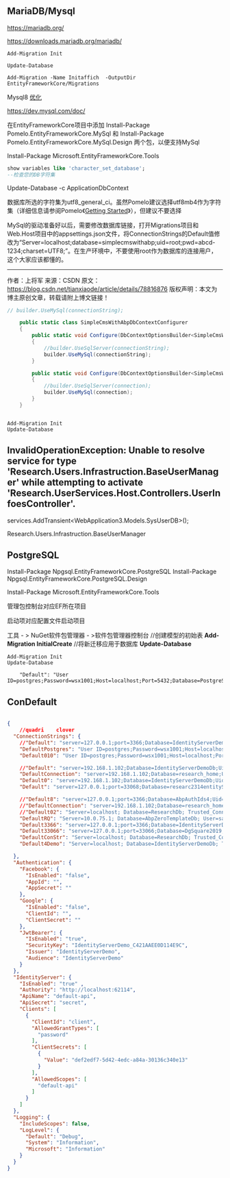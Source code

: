 



##	MariaDB/Mysql

https://mariadb.org/

https://downloads.mariadb.org/mariadb/



```
Add-Migration Init

Update-Database

Add-Migration -Name Initaffich	-OutputDir EntityFrameworkCore/Migrations
```



Mysql8 [优化](https://dev.mysql.com/doc/refman/8.0/en/optimization.html)

https://dev.mysql.com/doc/

在EntityFrameworkCore项目中添加 
Install-Package Pomelo.EntityFrameworkCore.MySql	和 
Install-Package Pomelo.EntityFrameworkCore.MySql.Design		两个包，以便支持MySql

Install-Package Microsoft.EntityFrameworkCore.Tools

```sql
show variables like 'character_set_database';
--检查您的DB字符集
```

Update-Database -c ApplicationDbContext

数据库所选的字符集为utf8_general_ci。虽然Pomelo建议选择utf8mb4作为字符集（详细信息请参阅Pomelo《[Getting Started](https://github.com/PomeloFoundation/Pomelo.EntityFrameworkCore.MySql#getting-started)》），但建议不要选择

MySql的驱动准备好以后，需要修改数据库链接，打开Migrations项目和Web.Host项目中的appsettings.json文件，将ConnectionStrings的Default值修改为“Server=localhost;database=simplecmswithabp;uid=root;pwd=abcd-1234;charset=UTF8;”。在生产环境中，不要使用root作为数据库的连接用户，这个大家应该都懂的。

---------------------
作者：上将军 
来源：CSDN 
原文：https://blog.csdn.net/tianxiaode/article/details/78816876 
版权声明：本文为博主原创文章，转载请附上博文链接！

```csharp
// builder.UseMySql(connectionString);      

    public static class SimpleCmsWithAbpDbContextConfigurer
    {
        public static void Configure(DbContextOptionsBuilder<SimpleCmsWithAbpDbContext> builder, string connectionString)
        {
            //builder.UseSqlServer(connectionString);
            builder.UseMySql(connectionString);           
        }

        public static void Configure(DbContextOptionsBuilder<SimpleCmsWithAbpDbContext> builder, DbConnection connection)
        {
            //builder.UseSqlServer(connection);
            builder.UseMySql(connection);
        }
    }



```



```
Add-Migration Init
Update-Database
```

## InvalidOperationException: Unable to resolve  service for type 'Research.Users.Infrastruction.BaseUserManager' while  attempting to activate  'Research.UserServices.Host.Controllers.UserInfoesController'.

services.AddTransient<WebApplication3.Models.SysUserDB>();



Research.Users.Infrastruction.BaseUserManager

##	PostgreSQL

Install-Package Npgsql.EntityFrameworkCore.PostgreSQL
Install-Package Npgsql.EntityFrameworkCore.PostgreSQL.Design

Install-Package Microsoft.EntityFrameworkCore.Tools

管理包控制台对应EF所在项目

启动项对应配置文件启动项目

工具 - > NuGet软件包管理器 - >软件包管理器控制台 
//创建模型的初始表 
**Add-Migration InitialCreate** 
//将新迁移应用于数据库 
**Update-Database**

```
Add-Migration Init
Update-Database
```

```
    "Default": "User ID=postgres;Password=wsx1001;Host=localhost;Port=5432;Database=PostgreSqlResDemoDb;Pooling=true;",

```





## ConDefault

````json

{
    //quadri	clover
  "ConnectionStrings": { 
    //"Default": "server=127.0.0.1;port=3366;Database=IdentityServerDemoDb;Uid=root;Pwd=wsx1001;SslMode=none;Allow User Variables=True", 
    "DefaultPostgres": "User ID=postgres;Password=wsx1001;Host=localhost;Port=5432;Database=IdentityServerDemoDb;Pooling=true;",
    "Default010": "User ID=postgres;Password=wsx1001;Host=localhost;Port=5432;Database=IdentityServerDemoDb;Pooling=true;",

    //"Default": "server=192.168.1.102;Database=IdentityServerDemoDb;Uid=research_home;Pwd=research_home@20190423;SslMode=none;Allow User Variables=True",
    "DefaultConnection": "server=192.168.1.102;Database=research_home;Uid=fooww;Pwd=Fooww_08@2018;SslMode=none;Allow User Variables=True",
    "Default0": "server=192.168.1.102;Database=IdentityServerDemoDb;Uid=research_home;Pwd=research_home@20190423;SslMode=none;Allow User Variables=True",
    "Default": "server=127.0.0.1;port=33068;Database=researc2314entityServer;Uid=root;Pwd=wsx1001;SslMode=none;Allow User Variables=True",

    //"Default8": "server=127.0.0.1;port=3366;Database=AbpAuthIds4;Uid=root;Pwd=wsx1001;SslMode=none;Allow User Variables=True",
    //"DefaultConnection": "server=192.168.1.102;Database=research_home;Uid=fooww;Pwd=Fooww_08@2018;SslMode=none;Allow User Variables=True", 
    //"Default02": "Server=localhost; Database=ResearchDb; Trusted_Connection=True;",  
    "DefaultRQ": "Server=10.0.75.1; Database=AbpZeroTemplateDb; User=sa; Password=123qwe;",
    "Default3366": "server=127.0.0.1;port=3366;Database=IdentityServerDemoDb;Uid=root;Pwd=wsx1001;SslMode=none;Allow User Variables=True",
    "Default33066": "server=127.0.0.1;port=33066;Database=DgSquare2019;Uid=root;Pwd=wsx1001;SslMode=none;Allow User Variables=True",
    "DefaultConStr": "Server=localhost; Database=ResearchDb; Trusted_Connection=True;",
    "Default4Demo": "Server=localhost; Database=IdentityServerDemoDb; Trusted_Connection=True;"

  },
  "Authentication": {
    "Facebook": {
      "IsEnabled": "false",
      "AppId": "",
      "AppSecret": ""
    },
    "Google": {
      "IsEnabled": "false",
      "ClientId": "",
      "ClientSecret": ""
    },
    "JwtBearer": {
      "IsEnabled": "true",
      "SecurityKey": "IdentityServerDemo_C421AAEE0D114E9C",
      "Issuer": "IdentityServerDemo",
      "Audience": "IdentityServerDemo"
    }
  },
  "IdentityServer": {
    "IsEnabled": "true" ,
    "Authority": "http://localhost:62114",
    "ApiName": "default-api",
    "ApiSecret": "secret",
    "Clients": [
      {
        "ClientId": "client",
        "AllowedGrantTypes": [
          "password"
        ],
        "ClientSecrets": [
          {
            "Value": "def2edf7-5d42-4edc-a84a-30136c340e13"
          }
        ],
        "AllowedScopes": [
          "default-api"
        ]
      }
    ]
  },
  "Logging": {
    "IncludeScopes": false,
    "LogLevel": {
      "Default": "Debug",
      "System": "Information",
      "Microsoft": "Information"
    }
  }
}




````


